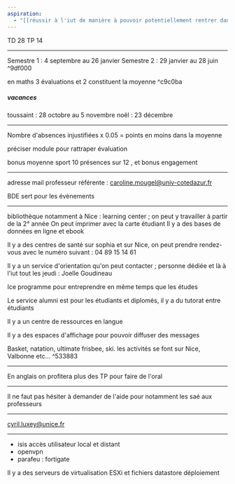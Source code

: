 ```yaml
---
aspiration:
  - "[[réussir à l'iut de manière à pouvoir potentiellement rentrer dans une très bonne école d'ingénieur]]"
---
```

TD 28 
TP 14
___
Semestre 1 : 4 septembre au 26 janvier
Semestre 2 : 29 janvier au 28 juin ^9df000

en maths 3 évaluations et 2 constituent la moyenne ^c9c0ba
##### vacances
toussaint : 28 octobre au 5 novembre
noël : 23 décembre
___
Nombre d'absences injustifiées x 0.05 = points en moins dans la moyenne

préciser module pour rattraper évaluation

bonus moyenne sport 10 présences sur 12
, et bonus engagement
___
adresse mail professeur référente : caroline.mougel@univ-cotedazur.fr

BDE sert pour les évènements
___
bibliothèque notamment à Nice : learning center ; on peut y travailler à partir de la 2° année
On peut imprimer avec la carte étudiant
Il y a des bases de données en ligne et ebook

Il y a des centres de santé sur sophia et sur Nice, on peut prendre rendez-vous avec le numéro suivant : 04 89 15 14 61

Il y a un service d'orientation qu'on peut contacter ; personne dédiée et là à l'iut tout les jeudi : Joelle Goudineau

Ice programme pour entreprendre en même temps que les études

Le service alumni est pour les étudiants et diplomés, il y a du tutorat entre étudiants

Il y a un centre de ressources en langue

Il y a des espaces d'affichage pour pouvoir diffuser des messages

Basket, natation, ultimate frisbee, ski. les activités se font sur Nice, Valbonne etc... ^533883
___
En anglais on profitera plus des TP pour faire de l'oral
___
Il ne faut pas hésiter à demander de l'aide pour notamment les saé aux professeurs
___
cyril.luxey@unice.fr
___
- isis accès utilisateur local et distant
- openvpn
- parafeu : fortigate

Il y a des serveurs de virtualisation ESXi et fichiers datastore déploiement